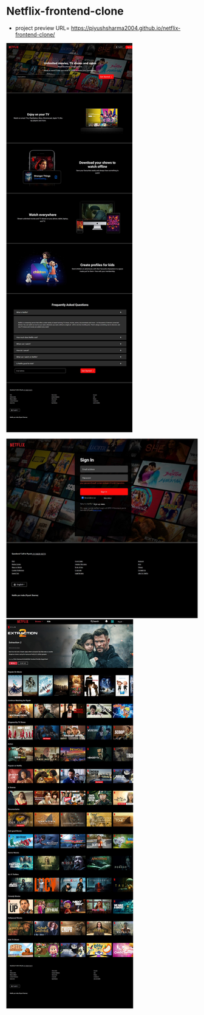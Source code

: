 # Netflix-frontend-clone
- project preview URL= https://piyushsharma2004.github.io/netflix-frontend-clone/

 
![Screenshot](images/Screenshot4.jpeg)

![Screenshot](images/Screenshot2.jpeg)
![Screenshot](images/Screenshot1.jpeg)
